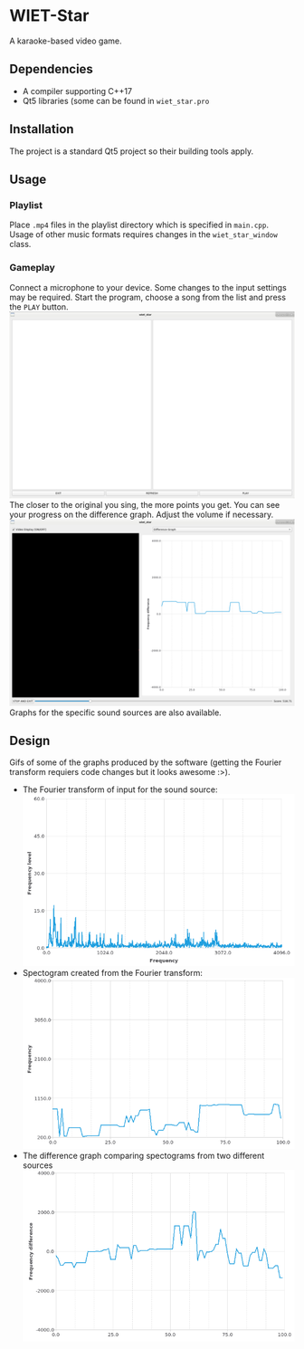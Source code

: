 # WIET-Star
A karaoke-based video game.

## Dependencies
* A compiler supporting C++17
* Qt5 libraries (some can be found in `wiet_star.pro`

## Installation
The project is a standard Qt5 project so their building tools apply.

## Usage
### Playlist
Place `.mp4` files in the playlist directory which is specified in `main.cpp`.
Usage of other music formats requires changes in the `wiet_star_window` class.

### Gameplay
Connect a microphone to your device. Some changes to the input settings may be
required. Start the program, choose a song from the
list and press the `PLAY` button.
![menu](media/gui1.png)
The closer to the original you sing, the more points you get. You can see your
progress on the difference graph. Adjust the volume if necessary.
![gameplay](media/gui2.png)
Graphs for the specific sound sources are also available.

## Design
Gifs of some of the graphs produced by the software (getting the Fourier
transform requiers code changes but it looks awesome :>).
* The Fourier transform of input for the sound source:
![FourierTransform](media/FourierTransform.gif)
* Spectogram created from the Fourier transform:
![Spectogram](media/Spectogram.gif)
* The difference graph comparing spectograms from two different sources
![Difference](media/Difference.gif)

